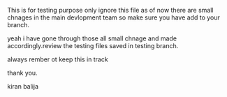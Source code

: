 This is for testing purpose only ignore this file as of now  there are small chnages in the main devlopment team so make sure you have add to your branch.

yeah i have gone through those all small chnage and made accordingly.review the testing files saved in testing branch.


always rember ot keep this in track

thank you.

kiran balija